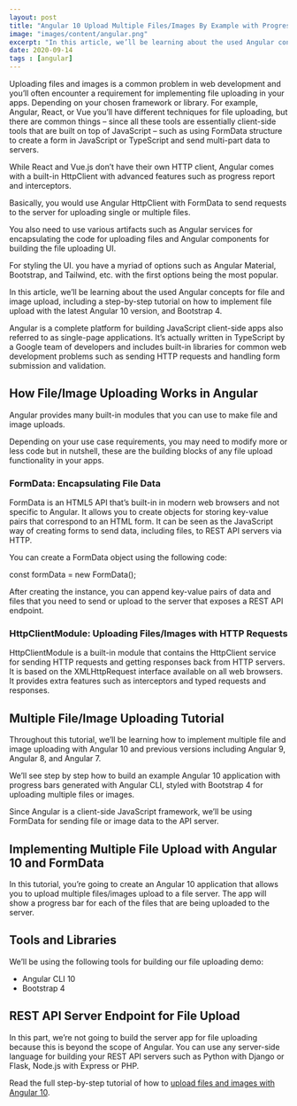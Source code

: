 ```yaml
---
layout: post
title: "Angular 10 Upload Multiple Files/Images By Example with Progress Events"
image: "images/content/angular.png"
excerpt: "In this article, we’ll be learning about the used Angular concepts for file and image upload, including a step-by-step tutorial on how to implement file upload with the latest Angular 10 version, and Bootstrap 4"
date: 2020-09-14
tags : [angular]
---
```


Uploading files and images is a common problem in web development and you’ll often encounter a requirement for implementing file uploading in your apps. Depending on your chosen framework or library. For example, Angular, React, or Vue you’ll have different techniques for file uploading, but there are common things – since all these tools are essentially client-side tools that are built on top of JavaScript – such as using FormData structure to create a form in JavaScript or TypeScript and send multi-part data to servers.

While React and Vue.js don’t have their own HTTP client, Angular comes with a built-in HttpClient with advanced features such as progress report and interceptors.

Basically, you would use Angular HttpClient with FormData to send requests to the server for uploading single or multiple files.

You also need to use various artifacts such as Angular services for encapsulating the code for uploading files and Angular components for building the file uploading UI.

For styling the UI. you have a myriad of options such as Angular Material, Bootstrap, and Tailwind, etc. with the first options being the most popular.

In this article, we’ll be learning about the used Angular concepts for file and image upload, including a step-by-step tutorial on how to implement file upload with the latest Angular 10 version, and Bootstrap 4.

Angular is a complete platform for building JavaScript client-side apps also referred to as single-page applications. It’s actually written in TypeScript by a Google team of developers and includes built-in libraries for common web development problems such as sending HTTP requests and handling form submission and validation.

## How File/Image Uploading Works in Angular

Angular provides many built-in modules that you can use to make file and image uploads.

Depending on your use case requirements, you may need to modify more or less code but in nutshell, these are the building blocks of any file upload functionality in your apps.

### FormData: Encapsulating File Data

FormData is an HTML5 API that’s built-in in modern web browsers and not specific to Angular. It allows you to create objects for storing key-value pairs that correspond to an HTML form. It can be seen as the JavaScript way of creating forms to send data, including files, to REST API servers via HTTP.

You can create a FormData object using the following code:

const formData = new FormData();

After creating the instance, you can append key-value pairs of data and files that you need to send or upload to the server that exposes a REST API endpoint.

### HttpClientModule: Uploading Files/Images with HTTP Requests

HttpClientModule is a built-in module that contains the HttpClient service for sending HTTP requests and getting responses back from HTTP servers. It is based on the XMLHttpRequest interface available on all web browsers. It provides extra features such as interceptors and typed requests and responses.

## Multiple File/Image Uploading Tutorial

Throughout this tutorial, we’ll be learning how to implement multiple file and image uploading with Angular 10 and previous versions including Angular 9, Angular 8, and Angular 7.

We’ll see step by step how to build an example Angular 10 application with progress bars generated with Angular CLI, styled with Bootstrap 4 for uploading multiple files or images.

Since Angular is a client-side JavaScript framework, we’ll be using FormData for sending file or image data to the API server.

## Implementing Multiple File Upload with Angular 10 and FormData

In this tutorial, you’re going to create an Angular 10 application that allows you to upload multiple files/images upload to a file server. The app will show a progress bar for each of the files that are being uploaded to the server.

## Tools and Libraries

We’ll be using the following tools for building our file uploading demo:

-   Angular CLI 10
-   Bootstrap 4

## REST API Server Endpoint for File Upload

In this part, we’re not going to build the server app for file uploading because this is beyond the scope of Angular. You can use any server-side language for building your REST API servers such as Python with Django or Flask, Node.js with Express or PHP.

Read the full step-by-step tutorial of how to [upload files and images with Angular 10](https://shabang.dev/angular-10-upload-multiple-files-images-example-progress-events/).


